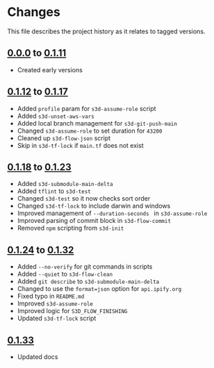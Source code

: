 # Changes
This file describes the project history as it relates to tagged versions.

## [0.0.0](.) to [0.1.11](.)
- Created early versions

## [0.1.12](.) to [0.1.17](.)
- Added `profile` param for `s3d-assume-role` script
- Added `s3d-unset-aws-vars`
- Added local branch management for `s3d-git-push-main`
- Changed `s3d-assume-role` to set duration for `43200`
- Cleaned up `s3d-flow-json` script
- Skip in `s3d-tf-lock` if `main.tf` does not exist

## [0.1.18](.) to [0.1.23](.)
- Added `s3d-submodule-main-delta`
- Added `tflint` to `s3d-test`
- Changed `s3d-test` so it now checks sort order
- Changed `s3d-tf-lock` to include darwin and windows
- Improved management of `--duration-seconds ` in `s3d-assume-role`
- Improved parsing of commit block in `s3d-flow-commit`
- Removed `npm` scripting from `s3d-init`

## [0.1.24](.) to [0.1.32](.)
- Added `--no-verify` for git commands in scripts
- Added `--quiet` to `s3d-flow-clean`
- Added `git describe` to `s3d-submodule-main-delta`
- Changed to use the `format=json` option for `api.ipify.org`
- Fixed typo in `README.md`
- Improved `s3d-assume-role`
- Improved logic for `S3D_FLOW_FINISHING`
- Updated `s3d-tf-lock` script

## [0.1.33](.)
- Updated docs
